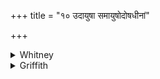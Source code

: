 +++
title = "१० उदायुषा समायुषोदोषधीनां"

+++

<details><summary>Whitney</summary>

### Translation
10. Up with life-time; together with life-time; up with the sap of the  
herbs: I away from etc. etc.

### Notes
The first half-verse, with the first half of our vs. 11, makes a verse  
occurring in several texts: TS. (i. 2. 8¹), TA. (iv. 42, vs. 31: agrees  
precisely with TS.), VS. (Kāṇv. ii. VII. 5), AśS. (i. 3. 23), PGS. (iii.  
2. 14). All these read *svāyúṣā* instead of *sám ā́ytiṣā* in **a**; and  
VS. and PGS. lack the second pāda. The comm. points out that *asthāma*  
is to be understood from vs. 11.
</details>

<details><summary>Griffith</summary>

Rise up with life, conjoined with life. Up, with the sap of growing plants! I free, etc.
</details>
